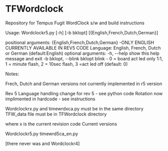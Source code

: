 # TFWordclock
Repository for Tempus Fugit WordClock s/w and build instructions

Usage: Wordclockr5.py [-h] [-b bklopt]  [{English,French,Dutch,German}]
 
positional arguments:
  {English,French,Dutch,German}    -ONLY ENGLISH CURRENTLY AVAILABLE IN REV5 CODE
                        Language: English, French, Dutch or German (default:English)
optional arguments:
  -h, --help            show this help message and exit
  -b bklopt, --blink bklopt
                        blink - 0 = board act led only 1:1, 1 = minute flash, 2 = 10sec flash,
3 =act led off (default: 0)


Notes:

Frech, Dutch and German versions not currently implemented in r5 version

Rev 5
Language handling change for rev 5 - see python code
Rotation now implimented in hardcode - see instructions

Wordclockrx.py and timewrdxca.py must be in the same directory
TFW_data file must be in TFWordclock directory 

where x is the current revision code
Current versions

   Wordclockr5.py
   timewrd5ca_en.py

[there never was and Wordclockr4]

